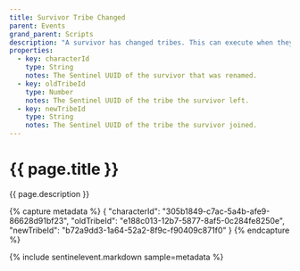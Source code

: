 ```yaml
---
title: Survivor Tribe Changed
parent: Events
grand_parent: Scripts
description: "A survivor has changed tribes. This can execute when they leave a tribe, as well as when they join another tribe."
properties:
  - key: characterId
    type: String
    notes: The Sentinel UUID of the survivor that was renamed.
  - key: oldTribeId
    type: Number
    notes: The Sentinel UUID of the tribe the survivor left.
  - key: newTribeId
    type: String
    notes: The Sentinel UUID of the tribe the survivor joined.
---
```

# {{ page.title }}

{{ page.description }}

{% capture metadata %}
{
  "characterId": "305b1849-c7ac-5a4b-afe9-86628d91bf23",
  "oldTribeId": "e188c013-12b7-5877-8af5-0c284fe8250e",
  "newTribeId": "b72a9dd3-1a64-52a2-8f9c-f90409c871f0"
}
{% endcapture %}

{% include sentinelevent.markdown sample=metadata %}
